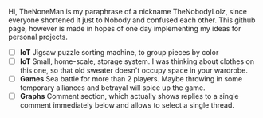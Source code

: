 Hi, TheNoneMan is my paraphrase of a nickname TheNobodyLolz, since everyone shortened it just to Nobody and confused each other.
This github page, however is made in hopes of one day implementing my ideas for personal projects.

- [ ] **IoT** Jigsaw puzzle sorting machine, to group pieces by color
- [ ] **IoT** Small, home-scale, storage system. I was thinking about clothes on this one, 
      so that old sweater doesn't occupy space in your wardrobe.
- [ ] **Games** Sea battle for more than 2 players. Maybe throwing in some temporary alliances and betrayal will spice up the game.
- [ ] **Graphs** Comment section, which actually shows replies to a single comment immediately below and allows to select a single thread. 
